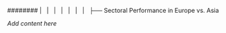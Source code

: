 ######## |   |   |   |   |   |   |   ├── Sectoral Performance in Europe vs. Asia

*Add content here*
